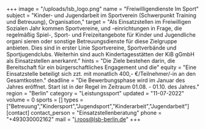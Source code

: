 +++
image = "/uploads/lsb_logo.png"
name = "Freiwilligendienste Im Sport"
subject = "Kinder- und Jugendarbeit im Sportverein (Schwerpunkt Training und Betreuung), Organisation,"
target = "Als Einsatzstellen im Freiwilligen Sozialen Jahr kommen Sportvereine, und -einrichtungen in Frage, die regelmäßig Spiel-, Sport- und Freizeitangebote für Kinder und Jugendliche organi sieren oder sonstige Betreuungsdienste für diese Zielgruppe anbieten. Dies sind in erster Linie Sportvereine, Sportverbände und Sportjugendclubs. Weiterhin sind auch Kindertagesstätten der KiB gGmbH als Einsatzstellen anerkannt."
hints = "Die Ziele bestehen darin, die Bereitschaft für ein bürgerschaftliches Engagement und die"
equity = "Eine Einsatzstelle beteiligt sich zzt. mit monatlich 400,- €/Teilnehmer/-in an den Gesamtkosten."
deadline = "Die Bewerbungsphase wird im Januar des Jahres eröffnet. Start ist in der Regel im Zeitraum 01.08. - 01.10. des Jahres."
region = "Berlin"
category = "Leistungssport"
updated = "11-07-2022"
volume = 0
sports = []
types = ["Betreuung","Kindersport","Jugendsport","Kinderarbeit","Jugendarbeit"]
[contact]
contact_person = "Einsatzstellenberatung"
phone = "+493030002162"
mail = "j.roos@lsb-berlin.de"
+++